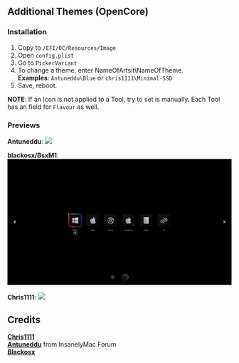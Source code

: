 ## Additional Themes (OpenCore)

### Installation

1. Copy to `/EFI/OC/Resources/Image`
2. Open `config.plist`
3. Go to `PickerVariant`
4. To change a theme, enter NameOfArtsit\NameOfTheme.</br>
	**Examples**: `Antuneddu\Blue` or `chris1111\Minimal-SSD`
5. Save, reboot.

**NOTE**: If an Icon is not applied to a Tool, try to set is manually. Each Tool has an field for `Flavour` as well.

### Previews
**Antuneddu**:
![](https://raw.githubusercontent.com/5T33Z0/Lenovo-T530-Hackinosh-OpenCore/main/Additional_Themes_(OC)/Antuneddu/Themes.png)

**blackosx/BsxM1**:
![](https://raw.githubusercontent.com/blackosx/BsxM1/main/preview_ui.jpg)

**Chris1111**:
![](https://raw.githubusercontent.com/5T33Z0/Lenovo-T530-Hackinosh-OpenCore/main/Pics/BootPicker_alt.png)

## Credits

[**Chris1111**](https://github.com/chris1111)</br>
[**Antuneddu**](https://www.insanelymac.com/forum/profile/1390874-antuneddu/) from InsanelyMac Forum</br>
[**Blackosx**](https://github.com/blackosx/BsxM1)
